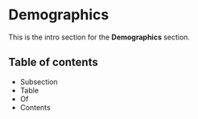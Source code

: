 # Demographics

This is the intro section for the **Demographics** section.

## Table of contents

- Subsection
- Table
- Of
- Contents